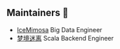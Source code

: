 ## Maintainers 👋

- [IceMimosa](https://github.com/IceMimosa) Big Data Engineer
- [梦境迷离](https://github.com/jxnu-liguobin) Scala Backend Engineer
